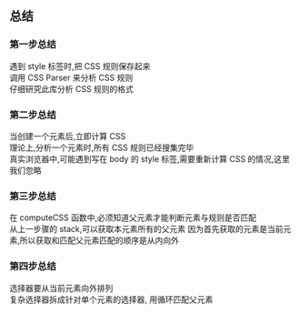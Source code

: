 ## 总结

### 第一步总结

遇到 style 标签时,把 CSS 规则保存起来  
调用 CSS Parser 来分析 CSS 规则  
仔细研究此库分析 CSS 规则的格式

### 第二步总结

当创建一个元素后,立即计算 CSS  
理论上,分析一个元素时,所有 CSS 规则已经搜集完毕  
真实浏览器中,可能遇到写在 body 的 style 标签,需要重新计算 CSS 的情况,这里我们忽略

### 第三步总结

在 computeCSS 函数中,必须知道父元素才能判断元素与规则是否匹配  
从上一步骤的 stack,可以获取本元素所有的父元素
因为首先获取的元素是当前元素,所以获取和匹配父元素匹配的顺序是从内向外

### 第四步总结

选择器要从当前元素向外排列  
复杂选择器拆成针对单个元素的选择器, 用循环匹配父元素  
